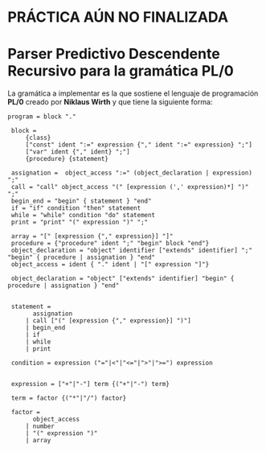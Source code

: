 # PRÁCTICA AÚN NO FINALIZADA
# Parser Predictivo Descendente Recursivo para la gramática PL/0

La gramática a implementar es la que sostiene el lenguaje de programación **PL/0** creado por **Niklaus Wirth** y que tiene la siguiente forma:

```
program = block "."

 block =
     {class}
     ["const" ident ":=" expression {"," ident ":=" expression} ";"]
     ["var" ident {"," ident} ";"]
     {procedure} {statement}

 assignation =  object_access ":=" (object_declaration | expression) ";"
 call = "call" object_access "(" [expression (',' expression)*] ")" ";"
 begin_end = "begin" { statement } "end"
 if = "if" condition "then" statement
 while = "while" condition "do" statement
 print = "print" "(" expression ")" ";"
 
 array = "[" [expression {"," expression}] "]"
 procedure = {"procedure" ident ";" "begin" block "end"}
 object_declaration = "object" identifier ["extends" identifier] ";" "begin" { procedure | assignation } "end"
 object_access = ident { "." ident | "[" expression "]"}

 object_declaration = "object" ["extends" identifier] "begin" { procedure | assignation } "end"


 statement =
       assignation
     | call ["(" [expression {"," expression}] ")"]
     | begin_end
     | if
     | while
     | print

 condition = expression ("="|<"|"<="|">"|">=") expression


 expression = ["+"|"-"] term {("+"|"-") term}

 term = factor {("*"|"/") factor}

 factor = 
       object_access
     | number
     | "(" expression ")"
     | array

```

